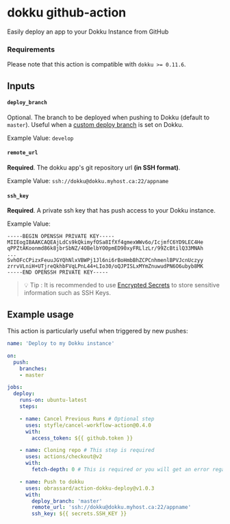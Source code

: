 # dokku github-action

Easily deploy an app to your Dokku Instance from GitHub

### Requirements

Please note that this action is compatible with `dokku >= 0.11.6`.

## Inputs

#### `deploy_branch`

Optional. The branch to be deployed when pushing to Dokku (default to `master`). Useful when a [custom deploy branch](http://dokku.viewdocs.io/dokku/deployment/methods/git/#changing-the-deploy-branch) is set on Dokku.

Example Value: `develop`

#### `remote_url`

**Required**. The dokku app's git repository url **(in SSH format)**.

Example Value: `ssh://dokku@dokku.myhost.ca:22/appname`

#### `ssh_key`

**Required**. A private ssh key that has push access to your Dokku instance.

Example Value:

```
-----BEGIN OPENSSH PRIVATE KEY-----
MIIEogIBAAKCAQEAjLdCs9kQkimyfOSa8IfXf4gmexWWv6o/IcjmfC6YD9LEC4He
qPPZtAKoonmd86k8jbrSbNZ/4OBelbYO0pmED90xyFRLlzLr/99ZcBtilQ33MNAh
...
SvhOFcCPizxFeuuJGYQhNlxVBWPj1Jl6ni6rBoHmbBhZCPCnhmenlBPVJcnUczyy
zrrvVLniH+UTjreQkhbFVqLPnL44+LIo30/oQJPISLxMYmZnuwudPN6O6ubyb8MK
-----END OPENSSH PRIVATE KEY-----

```

> :bulb: Tip : It is recommended to use [Encrypted Secrets](https://docs.github.com/en/free-pro-team@latest/actions/reference/encrypted-secrets) to store sensitive information such as SSH Keys.

## Example usage

This action is particularly useful when triggered by new pushes:

```yml
name: 'Deploy to my Dokku instance'

on:
  push:
    branches:
    - master

jobs:
  deploy:
    runs-on: ubuntu-latest
    steps:

    - name: Cancel Previous Runs # Optional step
      uses: styfle/cancel-workflow-action@0.4.0
      with:
        access_token: ${{ github.token }}

    - name: Cloning repo # This step is required
      uses: actions/checkout@v2
      with:
        fetch-depth: 0 # This is required or you will get an error regarding shallow pushes from Dokku

    - name: Push to dokku
      uses: obrassard/action-dokku-deploy@v1.0.3
      with:
        deploy_branch: 'master'
        remote_url: 'ssh://dokku@dokku.myhost.ca:22/appname'
        ssh_key: ${{ secrets.SSH_KEY }}
```
